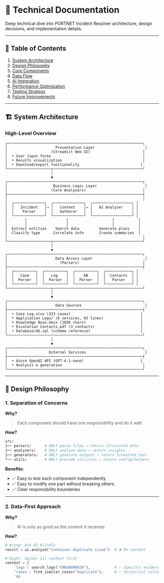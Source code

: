 # 🔬 Technical Documentation

Deep technical dive into PORTNET Incident Resolver architecture, design decisions, and implementation details.

---

## 📑 Table of Contents

1. [System Architecture](#system-architecture)
2. [Design Philosophy](#design-philosophy)
3. [Core Components](#core-components)
4. [Data Flow](#data-flow)
5. [AI Integration](#ai-integration)
6. [Performance Optimization](#performance-optimization)
7. [Testing Strategy](#testing-strategy)
8. [Future Improvements](#future-improvements)

---

## 🏗️ System Architecture

### **High-Level Overview**

```
┌──────────────────────────────────────────────────────────────┐
│                      Presentation Layer                       │
│                    (Streamlit Web UI)                        │
│  • User input forms                                          │
│  • Results visualization                                     │
│  • Download/export functionality                            │
└────────────────────┬─────────────────────────────────────────┘
                     │
                     ▼
┌──────────────────────────────────────────────────────────────┐
│                     Business Logic Layer                      │
│                    (Core Analyzers)                          │
├──────────────────────────────────────────────────────────────┤
│                                                              │
│  ┌──────────────┐  ┌──────────────┐  ┌──────────────────┐ │
│  │   Incident   │→ │   Context    │→ │   AI Analyzer    │ │
│  │    Parser    │  │   Gatherer   │  │                  │ │
│  └──────────────┘  └──────────────┘  └──────────────────┘ │
│        │                  │                    │           │
│        │                  │                    │           │
│  Extract entities    Search data         Generate plans    │
│  Classify type      Correlate info       Create summaries  │
│                                                              │
└────────────────────┬─────────────────────────────────────────┘
                     │
                     ▼
┌──────────────────────────────────────────────────────────────┐
│                      Data Access Layer                        │
│                        (Parsers)                             │
├──────────────────────────────────────────────────────────────┤
│  ┌──────────┐  ┌──────────┐  ┌──────────┐  ┌────────────┐ │
│  │   Case   │  │   Log    │  │    KB    │  │  Contacts  │ │
│  │  Parser  │  │  Parser  │  │  Parser  │  │   Parser   │ │
│  └──────────┘  └──────────┘  └──────────┘  └────────────┘ │
└────────────────────┬─────────────────────────────────────────┘
                     │
                     ▼
┌──────────────────────────────────────────────────────────────┐
│                      Data Sources                             │
├──────────────────────────────────────────────────────────────┤
│  • Case Log.xlsx (323 cases)                                │
│  • Application Logs/ (6 services, 63 lines)                 │
│  • Knowledge Base.docx (102K chars)                         │
│  • Escalation Contacts.pdf (3 contacts)                     │
│  • Database/db.sql (schema reference)                       │
└──────────────────────────────────────────────────────────────┘
                     │
                     ▼
┌──────────────────────────────────────────────────────────────┐
│                   External Services                           │
├──────────────────────────────────────────────────────────────┤
│  • Azure OpenAI API (GPT-4.1-nano)                          │
│  • Analysis & generation                                     │
└──────────────────────────────────────────────────────────────┘
```

---

## 🎯 Design Philosophy

### **1. Separation of Concerns**

**Why?**
> Each component should have one responsibility and do it well

**How?**
```python
src/
├── parsers/      # ONLY parse files → return structured data
├── analyzers/    # ONLY analyze data → return insights  
├── generators/   # ONLY generate outputs → return formatted text
└── utils/        # ONLY provide utilities → return config/helpers
```

**Benefits:**
- ✅ Easy to test each component independently
- ✅ Easy to modify one part without breaking others
- ✅ Clear responsibility boundaries

---

### **2. Data-First Approach**

**Why?**
> AI is only as good as the context it receives

**How?**
```python
# Wrong: Ask AI blindly
result = ai.analyze("Container duplicate issue")  # ❌ No context

# Right: Gather all context first
context = {
    'logs': search_logs("CMAU0000020"),           # ✅ Specific evidence
    'cases': find_similar_cases("duplicate"),     # ✅ Historical solutions
    'kb